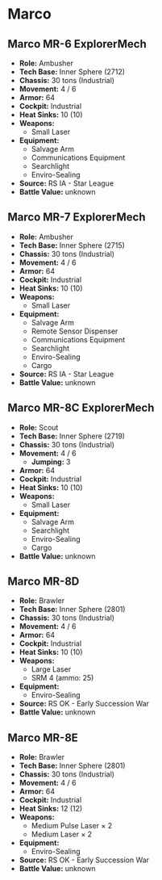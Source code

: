 # Marco
## Marco MR-6 ExplorerMech
- **Role:** Ambusher
- **Tech Base:** Inner Sphere (2712)
- **Chassis:** 30 tons (Industrial)
- **Movement:** 4 / 6
- **Armor:** 64
- **Cockpit:** Industrial
- **Heat Sinks:** 10 (10)
- **Weapons:**
  - Small Laser
- **Equipment:**
  - Salvage Arm
  - Communications Equipment
  - Searchlight
  - Enviro-Sealing
- **Source:** RS IA - Star League
- **Battle Value:** unknown

## Marco MR-7 ExplorerMech
- **Role:** Ambusher
- **Tech Base:** Inner Sphere (2715)
- **Chassis:** 30 tons (Industrial)
- **Movement:** 4 / 6
- **Armor:** 64
- **Cockpit:** Industrial
- **Heat Sinks:** 10 (10)
- **Weapons:**
  - Small Laser
- **Equipment:**
  - Salvage Arm
  - Remote Sensor Dispenser
  - Communications Equipment
  - Searchlight
  - Enviro-Sealing
  - Cargo
- **Source:** RS IA - Star League
- **Battle Value:** unknown

## Marco MR-8C ExplorerMech
- **Role:** Scout
- **Tech Base:** Inner Sphere (2719)
- **Chassis:** 30 tons (Industrial)
- **Movement:** 4 / 6
  - **Jumping:** 3
- **Armor:** 64
- **Cockpit:** Industrial
- **Heat Sinks:** 10 (10)
- **Weapons:**
  - Small Laser
- **Equipment:**
  - Salvage Arm
  - Searchlight
  - Enviro-Sealing
  - Cargo
- **Battle Value:** unknown

## Marco MR-8D
- **Role:** Brawler
- **Tech Base:** Inner Sphere (2801)
- **Chassis:** 30 tons (Industrial)
- **Movement:** 4 / 6
- **Armor:** 64
- **Cockpit:** Industrial
- **Heat Sinks:** 10 (10)
- **Weapons:**
  - Large Laser
  - SRM 4 (ammo: 25)
- **Equipment:**
  - Enviro-Sealing
- **Source:** RS OK - Early Succession War
- **Battle Value:** unknown

## Marco MR-8E
- **Role:** Brawler
- **Tech Base:** Inner Sphere (2801)
- **Chassis:** 30 tons (Industrial)
- **Movement:** 4 / 6
- **Armor:** 64
- **Cockpit:** Industrial
- **Heat Sinks:** 12 (12)
- **Weapons:**
  - Medium Pulse Laser × 2
  - Medium Laser × 2
- **Equipment:**
  - Enviro-Sealing
- **Source:** RS OK - Early Succession War
- **Battle Value:** unknown

